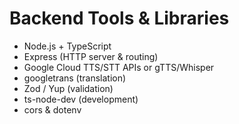# Backend Tools & Libraries

- Node.js + TypeScript
- Express (HTTP server & routing)
- Google Cloud TTS/STT APIs or gTTS/Whisper
- googletrans (translation)
- Zod / Yup (validation)
- ts-node-dev (development)
- cors & dotenv
